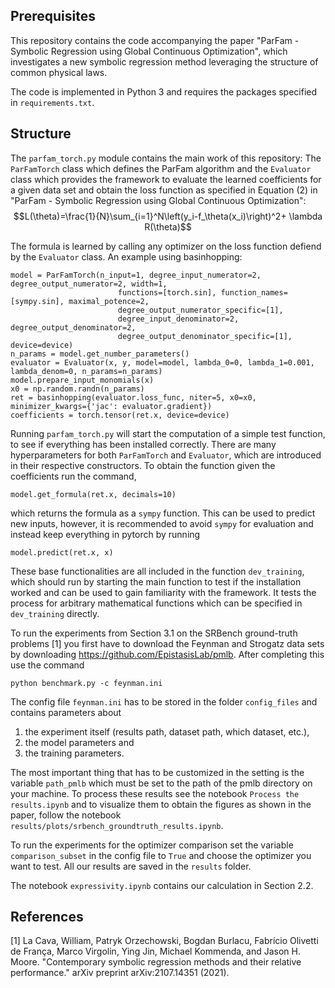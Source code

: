 ## Prerequisites

This repository contains the code accompanying the paper "ParFam - Symbolic Regression using Global Continuous
Optimization", which investigates a new symbolic regression method leveraging the structure of common physical laws.

The code is implemented in Python 3 and requires the packages specified in ``requirements.txt``.

## Structure

The `parfam_torch.py` module contains the main work of this repository: The `ParFamTorch` class which defines the ParFam
algorithm and the `Evaluator` class which provides the framework to evaluate the learned coefficients for a given data 
set and obtain the loss function as specified in Equation (2) in "ParFam - Symbolic Regression using Global Continuous
Optimization":
$$L(\theta)=\frac{1}{N}\sum_{i=1}^N\left(y_i-f_\theta(x_i)\right)^2+ \lambda R(\theta)$$

The formula is learned by calling any optimizer on the loss function defiend by the `Evaluator` class. An example using 
basinhopping:
````
model = ParFamTorch(n_input=1, degree_input_numerator=2, degree_output_numerator=2, width=1,
                        functions=[torch.sin], function_names=[sympy.sin], maximal_potence=2,
                        degree_output_numerator_specific=[1],
                        degree_input_denominator=2, degree_output_denominator=2,
                        degree_output_denominator_specific=[1], device=device)
n_params = model.get_number_parameters()
evaluator = Evaluator(x, y, model=model, lambda_0=0, lambda_1=0.001, lambda_denom=0, n_params=n_params)
model.prepare_input_monomials(x)
x0 = np.random.randn(n_params)
ret = basinhopping(evaluator.loss_func, niter=5, x0=x0, minimizer_kwargs={'jac': evaluator.gradient})
coefficients = torch.tensor(ret.x, device=device)
````

Running `parfam_torch.py` will start the computation of a simple test function, to see if everything has been installed 
correctly. There are many hyperparameters for both `ParFamTorch` and `Evaluator`, which are introduced in their 
respective constructors. To obtain the function given the coefficients run the command,

````
model.get_formula(ret.x, decimals=10)
````
which returns the formula as a `sympy` function. This can be used to predict new inputs, however, it is recommended to 
avoid `sympy` for evaluation and instead keep everything in pytorch by running
````
model.predict(ret.x, x)
````

These base functionalities are all included in the function `dev_training`, which should run by starting the main 
function to test if the installation worked and can be used to gain familiarity with the framework. It tests the process
for arbitrary mathematical functions which can be specified in `dev_training` directly. 

To run the experiments from Section 3.1 on the SRBench ground-truth problems [1] you first have to download the Feynman 
and Strogatz data sets by downloading https://github.com/EpistasisLab/pmlb. After completing this use the command

````
python benchmark.py -c feynman.ini
````

The config file `feynman.ini` has to be stored in the folder `config_files` and contains parameters about 

1. the experiment itself (results path, dataset path, which dataset, etc.),
2. the model parameters and
3. the training parameters.

The most important thing that has to be customized in the setting is the variable `path_pmlb` which must be set to the
path of the pmlb directory on your machine. To process these results see the notebook `Process the results.ipynb` and to
visualize them to obtain the figures as shown in the paper, follow the notebook 
`results/plots/srbench_groundtruth_results.ipynb`.

To run the experiments for the optimizer comparison set the variable `comparison_subset` in the config file to
`True` and choose the optimizer you want to test. 
All our results are saved in the `results` folder. 

The notebook `expressivity.ipynb` contains our calculation in Section 2.2.


## References

[1] La Cava, William, Patryk Orzechowski, Bogdan Burlacu, Fabrício Olivetti de França, Marco Virgolin, Ying Jin, 
Michael Kommenda, and Jason H. Moore. "Contemporary symbolic regression methods and their relative performance." 
arXiv preprint arXiv:2107.14351 (2021).
